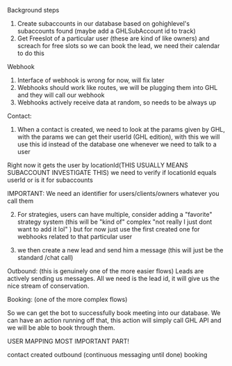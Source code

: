 
Background steps

1. Create subaccounts in our database based on gohighlevel's subaccounts found (maybe add a GHLSubAccount id to track)
2. Get Freeslot of a particular user (these are kind of like owners) and screach for free slots so we can book the lead, we need their calendar to do this

Webhook

1. Interface of webhook is wrong for now, will fix later
2. Webhooks should work like routes, we will be plugging them into GHL and they will call our webhook
3. Webhooks actively receive data at random, so needs to be always up

Contact:
1. When a contact is created, we need to look at the params given by GHL, with the params we can get their userId (GHL edition), with this we will use
this id instead of the database one whenever we need to talk to a user

Right now it gets the user by locationId(THIS USUALLY MEANS SUBACCOUNT INVESTIGATE THIS)
we need to verify if locationId equals userId or is it for subaccounts

IMPORTANT: We need an identifier for users/clients/owners whatever you call them


2. For strategies, users can have multiple, consider adding a "favorite" strategy system (this will be "kind of" complex "not really I just dont want to add it lol" ) but for now just use the first created one for webhooks related to that particular user

4. we then create a new lead and send him a message (this will just be the standard /chat call)

Outbound: (this is genuinely one of the more easier flows)
Leads are actively sending us messages. 
All we need is the lead id, it will give us the nice stream of conservation.

Booking: (one of the more complex flows)

So we can get the bot to successfully book meeting into our database.
We can have an action running off that, this action will simply call GHL API
and we will be able to book through them.


USER MAPPING MOST IMPORTANT PART!

contact created
outbound (continuous messaging until done)
booking